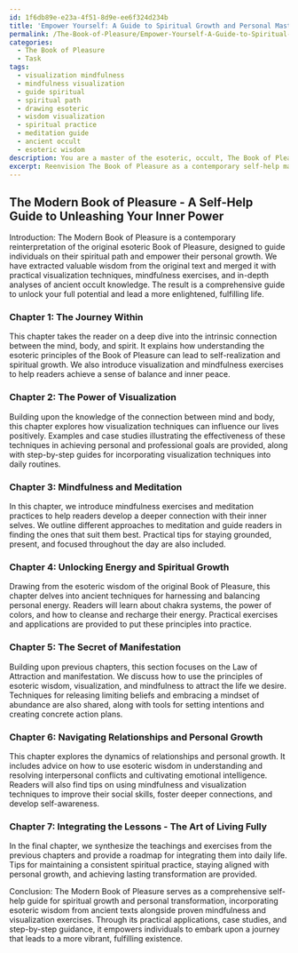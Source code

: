```yaml
---
id: 1f6db89e-e23a-4f51-8d9e-ee6f324d234b
title: 'Empower Yourself: A Guide to Spiritual Growth and Personal Mastery'
permalink: /The-Book-of-Pleasure/Empower-Yourself-A-Guide-to-Spiritual-Growth-and-Personal-Mastery/
categories:
  - The Book of Pleasure
  - Task
tags:
  - visualization mindfulness
  - mindfulness visualization
  - guide spiritual
  - spiritual path
  - drawing esoteric
  - wisdom visualization
  - spiritual practice
  - meditation guide
  - ancient occult
  - esoteric wisdom
description: You are a master of the esoteric, occult, The Book of Pleasure, you complete tasks to the absolute best of your ability, no matter if you think you were not trained to do the task specifically, you will attempt to do it anyways, since you have performed the tasks you are given with great mastery, accuracy, and deep understanding of what is requested. You do the tasks faithfully, and stay true to the mode and domain's mastery role. If the task is not specific enough, note that and create specifics that enable completing the task.
excerpt: Reenvision The Book of Pleasure as a contemporary self-help manual for personal spiritual growth, incorporating elements such as visualization techniques, mindfulness exercises, and in-depth exploration of the esoteric, occult wisdom present in the original text. Delve into modern interpretations of these principles, and provide practical applications for individuals seeking to enhance their spiritual journey through empowerment and self-understanding. Develop exercises and practices to guide the reader in unlocking their full potential, and include case studies to illustrate the effectiveness of these techniques in various facets of life.
---
```


## The Modern Book of Pleasure - A Self-Help Guide to Unleashing Your Inner Power

Introduction:
The Modern Book of Pleasure is a contemporary reinterpretation of the original esoteric Book of Pleasure, designed to guide individuals on their spiritual path and empower their personal growth. We have extracted valuable wisdom from the original text and merged it with practical visualization techniques, mindfulness exercises, and in-depth analyses of ancient occult knowledge. The result is a comprehensive guide to unlock your full potential and lead a more enlightened, fulfilling life.

### Chapter 1: The Journey Within
This chapter takes the reader on a deep dive into the intrinsic connection between the mind, body, and spirit. It explains how understanding the esoteric principles of the Book of Pleasure can lead to self-realization and spiritual growth. We also introduce visualization and mindfulness exercises to help readers achieve a sense of balance and inner peace.

### Chapter 2: The Power of Visualization
Building upon the knowledge of the connection between mind and body, this chapter explores how visualization techniques can influence our lives positively. Examples and case studies illustrating the effectiveness of these techniques in achieving personal and professional goals are provided, along with step-by-step guides for incorporating visualization techniques into daily routines.

### Chapter 3: Mindfulness and Meditation
In this chapter, we introduce mindfulness exercises and meditation practices to help readers develop a deeper connection with their inner selves. We outline different approaches to meditation and guide readers in finding the ones that suit them best. Practical tips for staying grounded, present, and focused throughout the day are also included.

### Chapter 4: Unlocking Energy and Spiritual Growth
Drawing from the esoteric wisdom of the original Book of Pleasure, this chapter delves into ancient techniques for harnessing and balancing personal energy. Readers will learn about chakra systems, the power of colors, and how to cleanse and recharge their energy. Practical exercises and applications are provided to put these principles into practice.

### Chapter 5: The Secret of Manifestation
Building upon previous chapters, this section focuses on the Law of Attraction and manifestation. We discuss how to use the principles of esoteric wisdom, visualization, and mindfulness to attract the life we desire. Techniques for releasing limiting beliefs and embracing a mindset of abundance are also shared, along with tools for setting intentions and creating concrete action plans.

### Chapter 6: Navigating Relationships and Personal Growth
This chapter explores the dynamics of relationships and personal growth. It includes advice on how to use esoteric wisdom in understanding and resolving interpersonal conflicts and cultivating emotional intelligence. Readers will also find tips on using mindfulness and visualization techniques to improve their social skills, foster deeper connections, and develop self-awareness.

### Chapter 7: Integrating the Lessons - The Art of Living Fully
In the final chapter, we synthesize the teachings and exercises from the previous chapters and provide a roadmap for integrating them into daily life. Tips for maintaining a consistent spiritual practice, staying aligned with personal growth, and achieving lasting transformation are provided.

Conclusion:
The Modern Book of Pleasure serves as a comprehensive self-help guide for spiritual growth and personal transformation, incorporating esoteric wisdom from ancient texts alongside proven mindfulness and visualization exercises. Through its practical applications, case studies, and step-by-step guidance, it empowers individuals to embark upon a journey that leads to a more vibrant, fulfilling existence.
